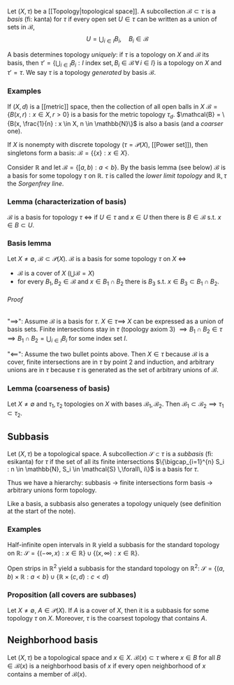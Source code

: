 Let $(X, \tau)$ be a [[Topology|topological space]].
A subcollection $\mathcal{B} \subset \tau$ is a _basis_ (fi: kanta) for $\tau$
if every open set $U \in \tau$ can be written as a union of sets in $\mathcal{B}$,
$$
U = \bigcup_{i \in I} B_i, \quad B_i \in \mathcal{B}
$$

A basis determines topology _uniquely_:
if $\tau$ is a topology on $X$ and $\mathcal{B}$ its basis,
then $\tau' = \{\bigcup_{i \in I} B_i : I \text{ index set}, B_i \in \mathcal{B} \,\forall\, i \in I\}$
is a topology on $X$ and $\tau' = \tau$.
We say $\tau$ is a topology _generated_ by basis $\mathcal{B}$.

### Examples

If $(X, d)$ is a [[metric]] space, then the collection of all open balls in $X$
$\mathcal{B} = \{B(x, r) : x \in X, r > 0\}$ is a basis for the metric topology $\tau_d$.
$\mathcal{B} = \{B(x, \frac{1}{n} : x \in X, n \in \mathbb{N}\}$ is also a basis
(and a _coarser_ one).

If $X$ is nonempty with discrete topology ($\tau = \mathcal{P}(X)$, [[Power set]]),
then singletons form a basis:
$\mathcal{B} = \{\{x\} : x \in X\}$.

Consider $\mathbb{R}$ and let $\mathcal{B} = \{[a, b) : a < b\}$.
By the basis lemma (see below) $\mathcal{B}$ is a basis for some topology $\tau$ on $\mathbb{R}$.
$\tau$ is called the _lower limit topology_
and $\mathbb{R}, \tau$ the _Sorgenfrey line_.

### Lemma (characterization of basis)

$\mathcal{B}$ is a basis for topology $\tau$
$\iff$ if $U \in \tau$ and $x \in U$
then there is $B \in \mathcal{B}$ s.t. $x \in B \subset U$.

### Basis lemma

Let $X \neq \emptyset$, $\mathcal{B} \subset \mathcal{P}(X)$.
$\mathcal{B}$ is a basis for some topology $\tau$ on $X$
$\iff$
- $\mathcal{B}$ is a cover of $X$ ($\bigcup \mathcal{B} = X$)
- for every $B_1, B_2 \in \mathcal{B}$ and $x \in B_1 \cap B_2$
  there is $B_3$ s.t. $x \in B_3 \subset B_1 \cap B_2$.

###### Proof

"$\implies$": Assume $\mathcal{B}$ is a basis for $\tau$.
$X \in \tau \implies$ $X$ can be expressed as a union of basis sets.
Finite intersections stay in $\tau$ (topology axiom 3)
$\implies B_1 \cap B_2 \in \tau \implies B_1 \cap B_2 = \bigcup_{i \in I} B_i$ for some index set $I$.

"$\impliedby$": Assume the two bullet points above.
Then $X \in \tau$ because $\mathcal{B}$ is a cover,
finite intersections are in $\tau$ by point 2 and induction,
and arbitrary unions are in $\tau$ because $\tau$ is generated
as the set of arbitrary unions of $\mathcal{B}$.

### Lemma (coarseness of basis)

Let $X \neq \emptyset$ and $\tau_1, \tau_2$ topologies on $X$
with bases $\mathcal{B}_1, \mathcal{B}_2$.
Then $\mathcal{B}_1 \subset \mathcal{B}_2 \implies \tau_1 \subset \tau_2$.

## Subbasis

Let $(X, \tau)$ be a topological space.
A subcollection $\mathcal{S} \subset \tau$ is a _subbasis_ (fi: esikanta) for $\tau$
if the set of all its finite intersections
$\{\bigcap_{i=1}^{n} S_i : n \in \mathbb{N}, S_i \in \mathcal{S} \,\forall\, i\}$
is a basis for $\tau$.

Thus we have a hierarchy:
subbasis -> finite intersections form basis -> arbitrary unions form topology.

Like a basis, a subbasis also generates a topology uniquely
(see definition at the start of the note).

### Examples

Half-infinite open intervals in $\mathbb{R}$
yield a subbasis for the standard topology on $\mathbb{R}$:
$\mathcal{S} = \{(-\infty, x) : x \in \mathbb{R}\} \cup \{(x, \infty) : x \in \mathbb{R}\}$.

Open strips in $\mathbb{R}^2$
yield a subbasis for the standard topology on $\mathbb{R}^2$:
$\mathcal{S} = \{(a, b) \times \mathbb{R} : a < b\} \cup \{\mathbb{R} \times (c, d) : c < d\}$

### Proposition (all covers are subbases)

Let $X \neq \emptyset$, $A \in \mathcal{P}(X)$.
If $A$ is a cover of $X$, then it is a subbasis for some topology $\tau$ on $X$.
Moreover, $\tau$ is the coarsest topology that contains $A$.

## Neighborhood basis

Let $(X, \tau)$ be a topological space and $x \in X$.
$\mathcal{B}(x) \subset \tau$ where $x \in B$ for all $B \in \mathcal{B}(x)$ 
is a neighborhood basis of $x$ if every open neighborhood of $x$
contains a member of $\mathcal{B}(x)$.
